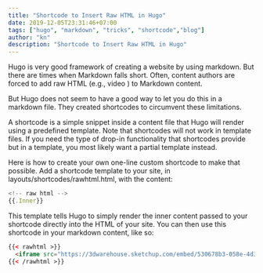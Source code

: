 ```yaml
---
title: "Shortcode to Insert Raw HTML in Hugo"
date: 2019-12-05T23:31:46+07:00
tags: ["hugo", "markdown", "tricks", "shortcode","blog"]
author: "kn"
description: "Shortcode to Insert Raw HTML in Hugo"
---
```


Hugo is very good framework of creating a website by using markdown. 
But there are times when Markdown falls short. Often, content authors are forced to add raw HTML (e.g., video <iframes>) to Markdown content. 

But Hugo does not seem to have a good way to let you do this in a markdown file.
They created shortcodes to circumvent these limitations.

A shortcode is a simple snippet inside a content file that Hugo will render using a predefined template. Note that shortcodes will not work in template files. If you need the type of drop-in functionality that shortcodes provide but in a template, you most likely want a partial template instead.

Here is how to create your own one-line custom shortcode to make that possible.
Add a shortcode template to your site, in layouts/shortcodes/rawhtml.html, with the content:

```js
<!-- raw html -->
{{.Inner}}
```

This template tells Hugo to simply render the inner content passed to your shortcode directly into the HTML of your site.
You can then use this shortcode in your markdown content, like so:

```html
{{< rawhtml >}}
  <iframe src="https://3dwarehouse.sketchup.com/embed/530678b3-058e-4d3c-a09d-a2a6294247da" frameborder="0" scrolling="no" marginheight="0" marginwidth="0" width="580" height="326" allowfullscreen></iframe>
{{< /rawhtml >}}

```